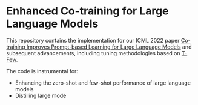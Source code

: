 # Enhanced Co-training for Large Language Models

This repository contains the implementation for our ICML 2022 paper [Co-training Improves Prompt-based Learning for Large Language Models](https://arxiv.org/abs/2202.00828) and subsequent advancements, including tuning methodologies based on  [T-Few](https://github.com/r-three/t-few).

The code is instrumental for:
  - Enhancing the zero-shot and few-shot performance of large language models
  - Distilling large mode